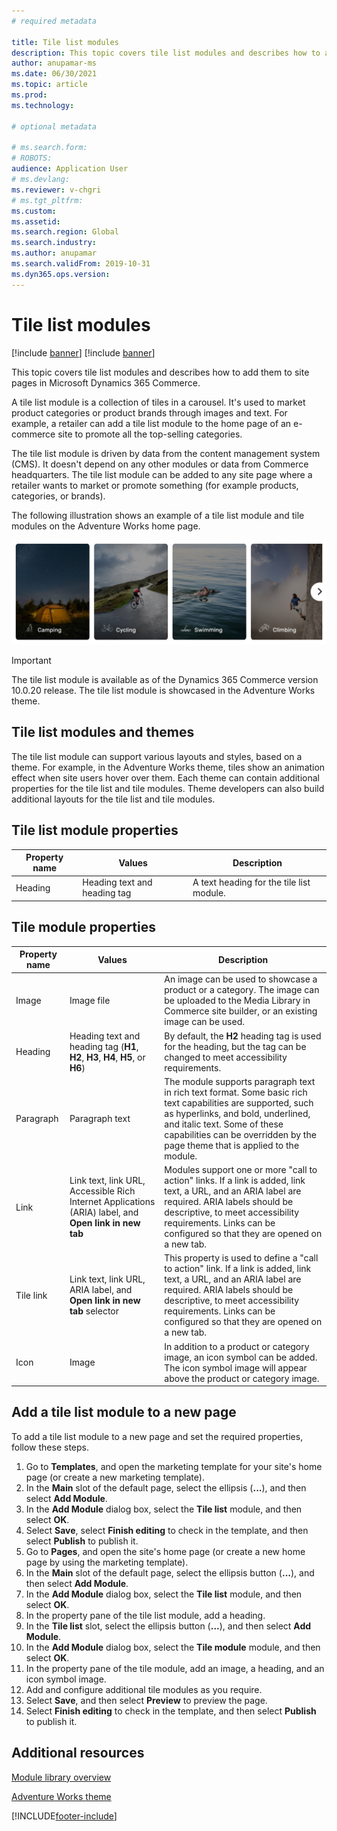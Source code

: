 ```yaml
---
# required metadata

title: Tile list modules
description: This topic covers tile list modules and describes how to add them to site pages in Microsoft Dynamics 365 Commerce.
author: anupamar-ms
ms.date: 06/30/2021
ms.topic: article
ms.prod: 
ms.technology: 

# optional metadata

# ms.search.form: 
# ROBOTS: 
audience: Application User
# ms.devlang: 
ms.reviewer: v-chgri
# ms.tgt_pltfrm: 
ms.custom: 
ms.assetid: 
ms.search.region: Global
ms.search.industry: 
ms.author: anupamar
ms.search.validFrom: 2019-10-31
ms.dyn365.ops.version: 
---
```


# Tile list modules

[!include [banner](includes/banner.md)]
[!include [banner](includes/preview-banner.md)]

This topic covers tile list modules and describes how to add them to site pages in Microsoft Dynamics 365 Commerce.

A tile list module is a collection of tiles in a carousel. It's used to market product categories or product brands through images and text. For example, a retailer can add a tile list module to the home page of an e-commerce site to promote all the top-selling categories.

The tile list module is driven by data from the content management system (CMS). It doesn't depend on any other modules or data from Commerce headquarters. The tile list module can be added to any site page where a retailer wants to market or promote something (for example products, categories, or brands).

The following illustration shows an example of a tile list module and tile modules on the Adventure Works home page.

![Example of a tile list module and tile modules on the Adventure Works home page](./media/Tile_list.PNG)

> [!IMPORTANT]
> The tile list module is available as of the Dynamics 365 Commerce version 10.0.20 release.
> The tile list module is showcased in the Adventure Works theme.

## Tile list modules and themes

The tile list module can support various layouts and styles, based on a theme. For example, in the Adventure Works theme, tiles show an animation effect when site users hover over them. Each theme can contain additional properties for the tile list and tile modules. Theme developers can also build additional layouts for the tile list and tile modules.

## Tile list module properties

| Property name | Values | Description |
|---------------|--------|-------------|
| Heading       | Heading text and heading tag | A text heading for the tile list module. |

## Tile module properties

| Property name | Values | Description |
|---------------|--------|-------------|
| Image         | Image file | An image can be used to showcase a product or a category. The image can be uploaded to the Media Library in Commerce site builder, or an existing image can be used. |
| Heading       | Heading text and heading tag (**H1**, **H2**, **H3**, **H4**, **H5**, or **H6**) | By default, the **H2** heading tag is used for the heading, but the tag can be changed to meet accessibility requirements. |
| Paragraph     | Paragraph text | The module supports paragraph text in rich text format. Some basic rich text capabilities are supported, such as hyperlinks, and bold, underlined, and italic text. Some of these capabilities can be overridden by the page theme that is applied to the module. |
| Link          | Link text, link URL, Accessible Rich Internet Applications (ARIA) label, and **Open link in new tab** | Modules support one or more "call to action" links. If a link is added, link text, a URL, and an ARIA label are required. ARIA labels should be descriptive, to meet accessibility requirements. Links can be configured so that they are opened on a new tab. |
| Tile link     | Link text, link URL, ARIA label, and **Open link in new tab** selector | This property is used to define a "call to action" link. If a link is added, link text, a URL, and an ARIA label are required. ARIA labels should be descriptive, to meet accessibility requirements. Links can be configured so that they are opened on a new tab.|
| Icon          | Image | In addition to a product or category image, an icon symbol can be added. The icon symbol image will appear above the product or category image. |

## Add a tile list module to a new page

To add a tile list module to a new page and set the required properties, follow these steps.

1. Go to **Templates**, and open the marketing template for your site's home page (or create a new marketing template).
1. In the **Main** slot of the default page, select the ellipsis (**...**), and then select **Add Module**.
1. In the **Add Module** dialog box, select the **Tile list** module, and then select **OK**.
1. Select **Save**, select **Finish editing** to check in the template, and then select **Publish** to publish it.
1. Go to **Pages**, and open the site's home page (or create a new home page by using the marketing template).
1. In the **Main** slot of the default page, select the ellipsis button (**...**), and then select **Add Module**.
1. In the **Add Module** dialog box, select the **Tile list** module, and then select **OK**.
1. In the property pane of the tile list module, add a heading.
1. In the **Tile list** slot, select the ellipsis button (**...**), and then select **Add Module**.
1. In the **Add Module** dialog box, select the **Tile module** module, and then select **OK**.
1. In the property pane of the tile module, add an image, a heading, and an icon symbol image.
1. Add and configure additional tile modules as you require.
1. Select **Save**, and then select **Preview** to preview the page.
1. Select **Finish editing** to check in the template, and then select **Publish** to publish it.

## Additional resources

[Module library overview](starter-kit-overview.md)

[Adventure Works theme](adventure-works-theme.md)

[!INCLUDE[footer-include](../includes/footer-banner.md)]

